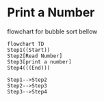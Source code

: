 # Print a Number

flowchart for bubble sort bellow

```mermaid
flowchart TD
Step1((Start))
Step2[Read Number]
Step3[print a number]
Step4(((End)))

Step1-->Step2
Step2-->Step3
Step3-->Step4
```